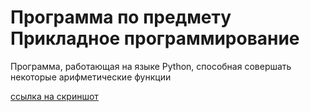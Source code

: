 Программа по предмету Прикладное программирование
=================================================

Программа, работающая на языке Python, способная совершать некоторые арифметические функции


[ссылка на скриншот](https://drive.google.com/file/d/1OzkpzbNQuU7NBcJDFRMGaZzJTrlCcQF1/view?usp=sharing)
